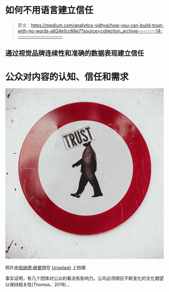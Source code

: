 # 如何不用语言建立信任

> 原文：<https://medium.com/analytics-vidhya/how-you-can-build-trust-with-no-words-a624e1cc68e7?source=collection_archive---------14----------------------->

## **通过视觉品牌连续性和准确的数据表现建立信任**

# 公众对内容的认知、信任和需求

![](img/2d77602955bc04f0a1c8a35554902b1d.png)

照片由[伯纳德·赫曼特](https://unsplash.com/@bernardhermant?utm_source=medium&utm_medium=referral)在 [Unsplash](https://unsplash.com?utm_source=medium&utm_medium=referral) 上拍摄

事实证明，有几个团体对公众的看法有影响力。公司必须顺应不断变化的文化期望以保持相关性(Thomas，2018)…